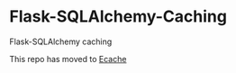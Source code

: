 # Flask-SQLAlchemy-Caching
Flask-SQLAlchemy caching

This repo has moved to [Ecache](https://github.com/MrKiven/ECache)
